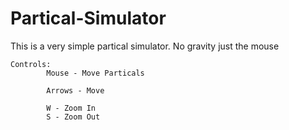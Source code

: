 # Partical-Simulator
This is a very simple partical simulator.
No gravity just the mouse

```
Controls:
        Mouse - Move Particals

        Arrows - Move

        W - Zoom In
        S - Zoom Out
```
